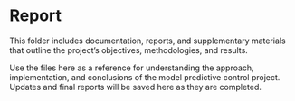 # Report

This folder includes documentation, reports, and supplementary materials that outline the project’s objectives, methodologies, and results.

Use the files here as a reference for understanding the approach, implementation, and conclusions of the model predictive control project. Updates and final reports will be saved here as they are completed.
